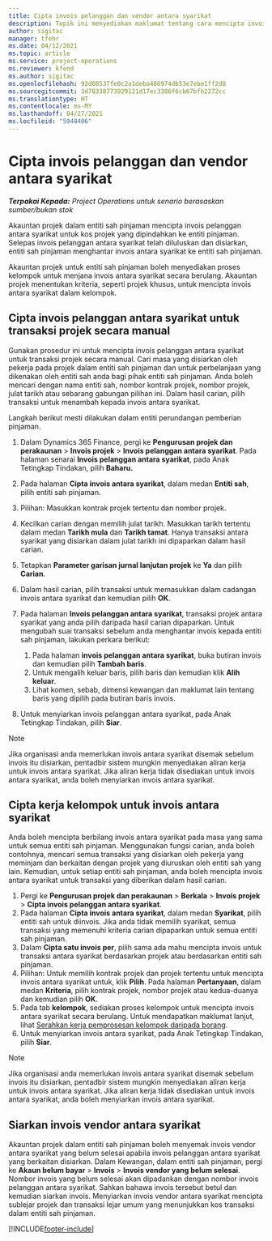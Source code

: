 ```yaml
---
title: Cipta invois pelanggan dan vendor antara syarikat
description: Topik ini menyediakan maklumat tentang cara mencipta invois pelanggan dan vendor antara syarikat.
author: sigitac
manager: tfehr
ms.date: 04/12/2021
ms.topic: article
ms.service: project-operations
ms.reviewer: kfend
ms.author: sigitac
ms.openlocfilehash: 92d08537fe0c2a1deba486974db53e7ebe1ff2d8
ms.sourcegitcommit: 3d78338773929121d17ec3386f6cb67bfb2272cc
ms.translationtype: HT
ms.contentlocale: ms-MY
ms.lasthandoff: 04/27/2021
ms.locfileid: "5948406"
---
```

# <a name="create-intercompany-customer-and-vendor-invoices"></a>Cipta invois pelanggan dan vendor antara syarikat

_**Terpakai Kepada:** Project Operations untuk senario berasaskan sumber/bukan stok_

Akauntan projek dalam entiti sah pinjaman mencipta invois pelanggan antara syarikat untuk kos projek yang dipindahkan ke entiti pinjaman. Selepas invois pelanggan antara syarikat telah diluluskan dan disiarkan, entiti sah pinjaman menghantar invois antara syarikat ke entiti sah pinjaman.

Akauntan projek untuk entiti sah pinjaman boleh menyediakan proses kelompok untuk menjana invois antara syarikat secara berulang. Akauntan projek menentukan kriteria, seperti projek khusus, untuk mencipta invois antara syarikat dalam kelompok.

## <a name="manually-create-an-intercompany-customer-invoice-for-project-transactions"></a>Cipta invois pelanggan antara syarikat untuk transaksi projek secara manual 

Gunakan prosedur ini untuk mencipta invois pelanggan antara syarikat untuk transaksi projek secara manual. Cari masa yang disiarkan oleh pekerja pada projek dalam entiti sah pinjaman dan untuk perbelanjaan yang dikenakan oleh entiti sah anda bagi pihak entiti sah pinjaman. Anda boleh mencari dengan nama entiti sah, nombor kontrak projek, nombor projek, julat tarikh atau sebarang gabungan pilihan ini. Dalam hasil carian, pilih transaksi untuk menambah kepada invois antara syarikat. 

Langkah berikut mesti dilakukan dalam entiti perundangan pemberian pinjaman. 

1. Dalam Dynamics 365 Finance, pergi ke **Pengurusan projek dan perakaunan** > **Invois projek** > **Invois pelanggan antara syarikat**. Pada halaman senarai **Invois pelanggan antara syarikat**, pada Anak Tetingkap Tindakan, pilih **Baharu.**
2. Pada halaman **Cipta invois antara syarikat**, dalam medan **Entiti sah**, pilih entiti sah pinjaman.
3. Pilihan: Masukkan kontrak projek tertentu dan nombor projek.
4. Kecilkan carian dengan memilih julat tarikh. Masukkan tarikh tertentu dalam medan **Tarikh mula** dan **Tarikh tamat**. Hanya transaksi antara syarikat yang disiarkan dalam julat tarikh ini dipaparkan dalam hasil carian.
5. Tetapkan **Parameter garisan jurnal lanjutan projek** ke **Ya** dan pilih **Carian**.
6. Dalam hasil carian, pilih transaksi untuk memasukkan dalam cadangan invois antara syarikat dan kemudian pilih **OK**.
7. Pada halaman **Invois pelanggan antara syarikat**, transaksi projek antara syarikat yang anda pilih daripada hasil carian dipaparkan. Untuk mengubah suai transaksi sebelum anda menghantar invois kepada entiti sah pinjaman, lakukan perkara berikut:
  
    1. Pada halaman **invois pelanggan antara syarikat**, buka butiran invois dan kemudian pilih **Tambah baris**.
    2. Untuk mengalih keluar baris, pilih baris dan kemudian klik **Alih keluar**.
    3. Lihat komen, sebab, dimensi kewangan dan maklumat lain tentang baris yang dipilih pada butiran baris invois.
    
8. Untuk menyiarkan invois pelanggan antara syarikat, pada Anak Tetingkap Tindakan, pilih **Siar**.

> [!NOTE]
> Jika organisasi anda memerlukan invois antara syarikat disemak sebelum invois itu disiarkan, pentadbir sistem mungkin menyediakan aliran kerja untuk invois antara syarikat. Jika aliran kerja tidak disediakan untuk invois antara syarikat, anda boleh menyiarkan invois antara syarikat.

## <a name="create-a-batch-job-for-intercompany-invoices"></a>Cipta kerja kelompok untuk invois antara syarikat

Anda boleh mencipta berbilang invois antara syarikat pada masa yang sama untuk semua entiti sah pinjaman. Menggunakan fungsi carian, anda boleh contohnya, mencari semua transaksi yang disiarkan oleh pekerja yang meminjam dan berkaitan dengan projek yang diuruskan oleh entiti sah yang lain. Kemudian, untuk setiap entiti sah pinjaman, anda boleh mencipta invois antara syarikat untuk transaksi yang diberikan dalam hasil carian.

1. Pergi ke **Pengurusan projek dan perakaunan** > **Berkala** > **Invois projek** > **Cipta invois pelanggan antara syarikat**.
2. Pada halaman **Cipta invois antara syarikat**, dalam medan **Syarikat**, pilih entiti sah untuk diinvois. Jika anda tidak memilih syarikat, semua transaksi yang memenuhi kriteria carian dipaparkan untuk semua entiti sah pinjaman.
3. Dalam **Cipta satu invois per**, pilih sama ada mahu mencipta invois untuk transaksi antara syarikat berdasarkan projek atau berdasarkan entiti sah pinjaman.
4. Pilihan: Untuk memilih kontrak projek dan projek tertentu untuk mencipta invois antara syarikat untuk, klik **Pilih**. Pada halaman **Pertanyaan**, dalam medan **Kriteria**, pilih kontrak projek, nombor projek atau kedua-duanya dan kemudian pilih **OK**.
5. Pada tab **kelompok**, sediakan proses kelompok untuk mencipta invois antara syarikat secara berulang. Untuk mendapatkan maklumat lanjut, lihat [Serahkan kerja pemprosesan kelompok daripada borang](/dynamicsax-2012/appuser-itpro/submit-a-batch-processing-job-from-a-form).
6. Untuk menyiarkan invois antara syarikat, pada Anak Tetingkap Tindakan, pilih **Siar**.

> [!NOTE]
> Jika organisasi anda memerlukan invois antara syarikat disemak sebelum invois itu disiarkan, pentadbir sistem mungkin menyediakan aliran kerja untuk invois antara syarikat. Jika aliran kerja tidak disediakan untuk invois antara syarikat, anda boleh menyiarkan invois antara syarikat.

## <a name="post-the-intercompany-vendor-invoice"></a>Siarkan invois vendor antara syarikat

Akauntan projek dalam entiti sah pinjaman boleh menyemak invois vendor antara syarikat yang belum selesai apabila invois pelanggan antara syarikat yang berkaitan disiarkan. Dalam Kewangan, dalam entiti sah pinjaman, pergi ke **Akaun belum bayar** > **Invois** > **Invois vendor yang belum selesai**. Nombor invois yang belum selesai akan dipadankan dengan nombor invois pelanggan antara syarikat. Sahkan bahawa invois tersebut betul dan kemudian siarkan invois. Menyiarkan invois vendor antara syarikat mencipta sublejar projek dan transaksi lejar umum yang menunjukkan kos transaksi dalam entiti sah pinjaman.


[!INCLUDE[footer-include](../includes/footer-banner.md)]
